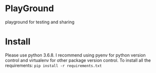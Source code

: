 # PlayGround
playground for testing and sharing

# Install
Please use python 3.6.8. I recommend using pyenv for python version control and virtualenv for other package version control.
To install all the requirements: `pip install -r requirements.txt`

